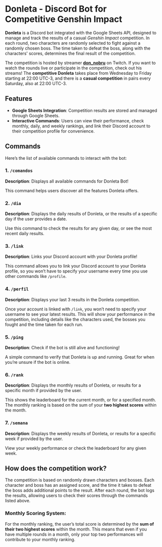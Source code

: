 # Donleta - Discord Bot for Competitive Genshin Impact

**Donleta** is a Discord bot integrated with the Google Sheets API, designed to manage and track the results of a casual *Genshin Impact* competition. In each round, two characters are randomly selected to fight against a randomly chosen boss. The time taken to defeat the boss, along with the characters' scores, determines the final result of the competition.

The competition is hosted by streamer [**don_nobru**](https://www.twitch.tv/don_nobru) on Twitch. If you want to watch the rounds live or participate in the competition, check out his streams! The **competitive Donleta** takes place from Wednesday to Friday starting at 22:00 UTC-3, and there is a **casual competition** in pairs every Saturday, also at 22:00 UTC-3.

## Features

- **Google Sheets Integration**: Competition results are stored and managed through Google Sheets.
- **Interactive Commands**: Users can view their performance, check monthly, daily, and weekly rankings, and link their Discord account to their competition profile for convenience.

## Commands

Here’s the list of available commands to interact with the bot:

### 1. `/comandos`
**Description**: Displays all available commands for Donleta Bot!

This command helps users discover all the features Donleta offers.

### 2. `/dia`
**Description**: Displays the daily results of Donleta, or the results of a specific day if the user provides a date.

Use this command to check the results for any given day, or see the most recent daily results.

### 3. `/link`
**Description**: Links your Discord account with your Donleta profile!

This command allows you to link your Discord account to your Donleta profile, so you won’t have to specify your username every time you use other commands like `/profile`.

### 4. `/perfil`
**Description**: Displays your last 3 results in the Donleta competition.

Once your account is linked with `/link`, you won’t need to specify your username to see your latest results. This will show your performance in the competition, including details like the characters used, the bosses you fought and the time taken for each run.

### 5. `/ping`
**Description**: Check if the bot is still alive and functioning!

A simple command to verify that Donleta is up and running. Great for when you’re unsure if the bot is online.

### 6. `/rank`
**Description**: Displays the monthly results of Donleta, or results for a specific month if provided by the user.

This shows the leaderboard for the current month, or for a specified month. The monthly ranking is based on the sum of your **two highest scores** within the month.

### 7. `/semana`
**Description**: Displays the weekly results of Donleta, or results for a specific week if provided by the user.

View your weekly performance or check the leaderboard for any given week.

## How does the competition work?

The competition is based on randomly drawn characters and bosses. Each character and boss has an assigned score, and the time it takes to defeat the boss adds additional points to the result. After each round, the bot logs the results, allowing users to check their scores through the commands listed above.

### **Monthly Scoring System**:
For the monthly ranking, the user’s total score is determined by the **sum of their two highest scores** within the month. This means that even if you have multiple rounds in a month, only your top two performances will contribute to your monthly ranking.

